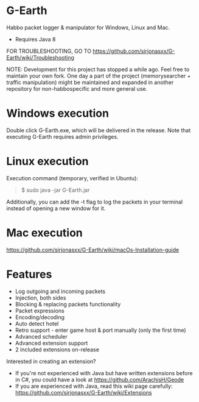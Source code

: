 # G-Earth
Habbo packet logger & manipulator for Windows, Linux and Mac.

- Requires Java 8

FOR TROUBLESHOOTING, GO TO https://github.com/sirjonasxx/G-Earth/wiki/Troubleshooting

NOTE: Development for this project has stopped a while ago. Feel free to maintain your own fork.
One day a part of the project (memorysearcher + traffic manipulation) might be maintained and expanded in another repository for non-habbospecific and more general use.

# Windows execution
Double click G-Earth.exe, which will be delivered in the release. Note that executing G-Earth requires admin privileges.

# Linux execution
Execution command (temporary, verified in Ubuntu):
> $ sudo java -jar G-Earth.jar 

Additionally, you can add the -t flag to log the packets in your terminal instead of opening a new window for it.

# Mac execution
https://github.com/sirjonasxx/G-Earth/wiki/macOs-Installation-guide

# Features
* Log outgoing and incoming packets
* Injection, both sides
* Blocking & replacing packets functionality
* Packet expressions
* Encoding/decoding
* Auto detect hotel
* Retro support - enter game host & port manually (only the first time)
* Advanced scheduler
* Advanced extension support
* 2 included extensions on-release

Interested in creating an extension?
* If you're not experienced with Java but have written extensions before in C#, you could have a look at https://github.com/ArachisH/Geode
* If you are experienced with Java, read this wiki page carefully: https://github.com/sirjonasxx/G-Earth/wiki/Extensions
